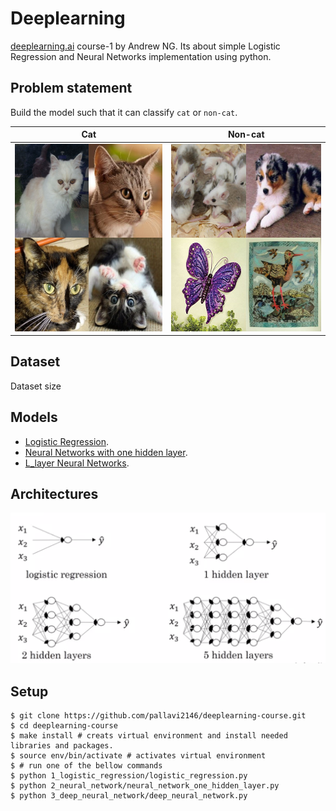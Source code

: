 # Deeplearning
[deeplearning.ai](https://www.deeplearning.ai/) course-1 by Andrew NG. Its about simple Logistic Regression and Neural Networks implementation using python.

## Problem statement
Build the model such that it can classify ```cat``` or ```non-cat```.

| Cat     | Non-cat    |
| --------|---------|
| <img src="images/cat.jpg" width=300 height = 300/> | <img src="images/non_cat.jpg" width=300 height = 300/>   |

## Dataset
Dataset size

## Models
* [Logistic Regression](1_logistic_regression).
* [Neural Networks with one hidden layer](2_neural_network).
* [L_layer Neural Networks](3_deep_neural_network).

## Architectures
<img src="images/all_architectures.png"/> 


## Setup
```
$ git clone https://github.com/pallavi2146/deeplearning-course.git
$ cd deeplearning-course
$ make install # creats virtual environment and install needed libraries and packages.
$ source env/bin/activate # activates virtual environment
$ # run one of the bellow commands
$ python 1_logistic_regression/logistic_regression.py
$ python 2_neural_network/neural_network_one_hidden_layer.py
$ python 3_deep_neural_network/deep_neural_network.py
```
